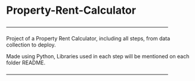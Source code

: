 # Property-Rent-Calculator

———————————————————————————————
  
Project of a Property Rent Calculator, including all steps, from data collection to deploy. 
  
Made using Python, Libraries used in each step will be mentioned on each folder README.
  
  ———————————————————————————————
